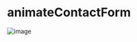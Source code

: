 ﻿# animateContactForm
![image](https://user-images.githubusercontent.com/28606447/185807247-3bb3a8ef-e9a0-4e59-879f-e0cc2d3f7fe9.png)
